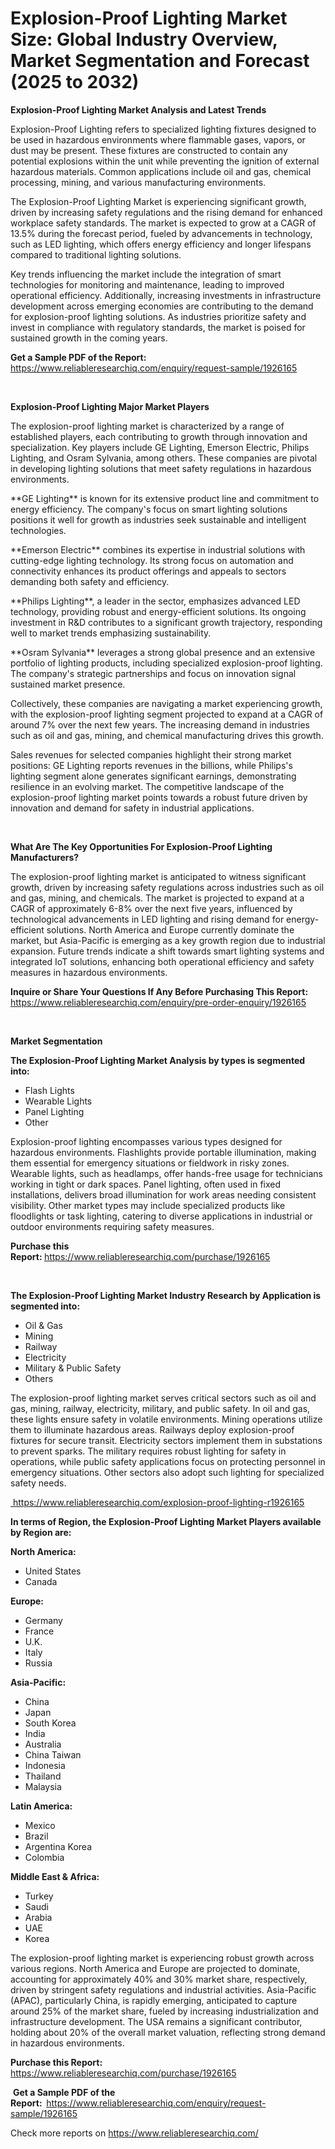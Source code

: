 <p><h1>Explosion-Proof Lighting Market Size: Global Industry Overview, Market Segmentation and Forecast (2025 to 2032)</h1></p><p><strong>Explosion-Proof Lighting Market Analysis and Latest Trends</strong></p>
<p><p>Explosion-Proof Lighting refers to specialized lighting fixtures designed to be used in hazardous environments where flammable gases, vapors, or dust may be present. These fixtures are constructed to contain any potential explosions within the unit while preventing the ignition of external hazardous materials. Common applications include oil and gas, chemical processing, mining, and various manufacturing environments.</p><p>The Explosion-Proof Lighting Market is experiencing significant growth, driven by increasing safety regulations and the rising demand for enhanced workplace safety standards. The market is expected to grow at a CAGR of 13.5% during the forecast period, fueled by advancements in technology, such as LED lighting, which offers energy efficiency and longer lifespans compared to traditional lighting solutions. </p><p>Key trends influencing the market include the integration of smart technologies for monitoring and maintenance, leading to improved operational efficiency. Additionally, increasing investments in infrastructure development across emerging economies are contributing to the demand for explosion-proof lighting solutions. As industries prioritize safety and invest in compliance with regulatory standards, the market is poised for sustained growth in the coming years.</p></p>
<p><strong>Get a Sample PDF of the Report:&nbsp;</strong> <a href="https://www.reliableresearchiq.com/enquiry/request-sample/1926165?utm_campaign=1842&utm_medium=2&utm_source=Github&utm_content=ia&utm_term=15012025&utm_id=explosion-proof-lighting">https://www.reliableresearchiq.com/enquiry/request-sample/1926165</a></p>
<p>&nbsp;</p>
<p><strong>Explosion-Proof Lighting Major Market Players</strong></p>
<p><p>The explosion-proof lighting market is characterized by a range of established players, each contributing to growth through innovation and specialization. Key players include GE Lighting, Emerson Electric, Philips Lighting, and Osram Sylvania, among others. These companies are pivotal in developing lighting solutions that meet safety regulations in hazardous environments.</p><p>**GE Lighting** is known for its extensive product line and commitment to energy efficiency. The company's focus on smart lighting solutions positions it well for growth as industries seek sustainable and intelligent technologies.</p><p>**Emerson Electric** combines its expertise in industrial solutions with cutting-edge lighting technology. Its strong focus on automation and connectivity enhances its product offerings and appeals to sectors demanding both safety and efficiency.</p><p>**Philips Lighting**, a leader in the sector, emphasizes advanced LED technology, providing robust and energy-efficient solutions. Its ongoing investment in R&D contributes to a significant growth trajectory, responding well to market trends emphasizing sustainability.</p><p>**Osram Sylvania** leverages a strong global presence and an extensive portfolio of lighting products, including specialized explosion-proof lighting. The company's strategic partnerships and focus on innovation signal sustained market presence.</p><p>Collectively, these companies are navigating a market experiencing growth, with the explosion-proof lighting segment projected to expand at a CAGR of around 7% over the next few years. The increasing demand in industries such as oil and gas, mining, and chemical manufacturing drives this growth.</p><p>Sales revenues for selected companies highlight their strong market positions: GE Lighting reports revenues in the billions, while Philips's lighting segment alone generates significant earnings, demonstrating resilience in an evolving market. The competitive landscape of the explosion-proof lighting market points towards a robust future driven by innovation and demand for safety in industrial applications.</p></p>
<p>&nbsp;</p>
<p><strong>What Are The Key Opportunities For Explosion-Proof Lighting Manufacturers?</strong></p>
<p><p>The explosion-proof lighting market is anticipated to witness significant growth, driven by increasing safety regulations across industries such as oil and gas, mining, and chemicals. The market is projected to expand at a CAGR of approximately 6-8% over the next five years, influenced by technological advancements in LED lighting and rising demand for energy-efficient solutions. North America and Europe currently dominate the market, but Asia-Pacific is emerging as a key growth region due to industrial expansion. Future trends indicate a shift towards smart lighting systems and integrated IoT solutions, enhancing both operational efficiency and safety measures in hazardous environments.</p></p>
<p><strong>Inquire or Share Your Questions If Any Before Purchasing This Report:</strong> <a href="https://www.reliableresearchiq.com/enquiry/pre-order-enquiry/1926165?utm_campaign=1842&utm_medium=2&utm_source=Github&utm_content=ia&utm_term=15012025&utm_id=explosion-proof-lighting">https://www.reliableresearchiq.com/enquiry/pre-order-enquiry/1926165</a></p>
<p>&nbsp;</p>
<p><strong>Market Segmentation</strong></p>
<p><strong>The Explosion-Proof Lighting Market Analysis by types is segmented into:</strong></p>
<p><ul><li>Flash Lights</li><li>Wearable Lights</li><li>Panel Lighting</li><li>Other</li></ul></p>
<p><p>Explosion-proof lighting encompasses various types designed for hazardous environments. Flashlights provide portable illumination, making them essential for emergency situations or fieldwork in risky zones. Wearable lights, such as headlamps, offer hands-free usage for technicians working in tight or dark spaces. Panel lighting, often used in fixed installations, delivers broad illumination for work areas needing consistent visibility. Other market types may include specialized products like floodlights or task lighting, catering to diverse applications in industrial or outdoor environments requiring safety measures.</p></p>
<p><strong>Purchase this Report:&nbsp;</strong><a href="https://www.reliableresearchiq.com/purchase/1926165?utm_campaign=1842&utm_medium=2&utm_source=Github&utm_content=ia&utm_term=15012025&utm_id=explosion-proof-lighting">https://www.reliableresearchiq.com/purchase/1926165</a></p>
<p>&nbsp;</p>
<p><strong>The Explosion-Proof Lighting Market Industry Research by Application is segmented into:</strong></p>
<p><ul><li>Oil & Gas</li><li>Mining</li><li>Railway</li><li>Electricity</li><li>Military & Public Safety</li><li>Others</li></ul></p>
<p><p>The explosion-proof lighting market serves critical sectors such as oil and gas, mining, railway, electricity, military, and public safety. In oil and gas, these lights ensure safety in volatile environments. Mining operations utilize them to illuminate hazardous areas. Railways deploy explosion-proof fixtures for secure transit. Electricity sectors implement them in substations to prevent sparks. The military requires robust lighting for safety in operations, while public safety applications focus on protecting personnel in emergency situations. Other sectors also adopt such lighting for specialized safety needs.</p></p>
<p><a href="https://www.reliableresearchiq.com/explosion-proof-lighting-r1926165?utm_campaign=1842&utm_medium=2&utm_source=Github&utm_content=ia&utm_term=15012025&utm_id=explosion-proof-lighting">&nbsp;https://www.reliableresearchiq.com/explosion-proof-lighting-r1926165</a></p>
<p><strong>In terms of Region, the Explosion-Proof Lighting Market Players available by Region are:</strong></p>
<p>
    <p> <strong> North America: </strong>
        <ul>
            <li>United States</li>
            <li>Canada</li>
        </ul>
        </p> 
    <p> <strong> Europe: </strong>
        <ul>
            <li>Germany</li>
            <li>France</li>
            <li>U.K.</li>
            <li>Italy</li>
            <li>Russia</li>
        </ul>
        </p> 
    <p> <strong> Asia-Pacific: </strong>
        <ul>
            <li>China</li>
            <li>Japan</li>
            <li>South Korea</li>
            <li>India</li>
            <li>Australia</li>
            <li>China Taiwan</li>
            <li>Indonesia</li>
            <li>Thailand</li>
            <li>Malaysia</li>
        </ul>
        </p> 
    <p> <strong> Latin America: </strong>
        <ul>
            <li>Mexico</li>
            <li>Brazil</li>
            <li>Argentina Korea</li>
            <li>Colombia</li>
        </ul>
        </p> 
    <p> <strong> Middle East & Africa: </strong>
        <ul>
            <li>Turkey</li>
            <li>Saudi</li>
            <li>Arabia</li>
            <li>UAE</li>
            <li>Korea</li>
        </ul>
    </p>
    </p>
<p><p>The explosion-proof lighting market is experiencing robust growth across various regions. North America and Europe are projected to dominate, accounting for approximately 40% and 30% market share, respectively, driven by stringent safety regulations and industrial activities. Asia-Pacific (APAC), particularly China, is rapidly emerging, anticipated to capture around 25% of the market share, fueled by increasing industrialization and infrastructure development. The USA remains a significant contributor, holding about 20% of the overall market valuation, reflecting strong demand in hazardous environments.</p></p>
<p><strong>Purchase this Report: </strong><a href="https://www.reliableresearchiq.com/purchase/1926165?utm_campaign=1842&utm_medium=2&utm_source=Github&utm_content=ia&utm_term=15012025&utm_id=explosion-proof-lighting">https://www.reliableresearchiq.com/purchase/1926165</a></p>
<p>&nbsp;<strong>Get a Sample PDF of the Report:&nbsp;&nbsp;</strong><a href="https://www.reliableresearchiq.com/enquiry/request-sample/1926165?utm_campaign=1842&utm_medium=2&utm_source=Github&utm_content=ia&utm_term=15012025&utm_id=explosion-proof-lighting">https://www.reliableresearchiq.com/enquiry/request-sample/1926165</a></p>
<p><strong></strong></p>
<p>Check more reports on <a href="https://www.reliableresearchiq.com/?utm_campaign=1842&utm_medium=2&utm_source=Github&utm_content=ia&utm_term=15012025&utm_id=explosion-proof-lighting">https://www.reliableresearchiq.com/</a></p>